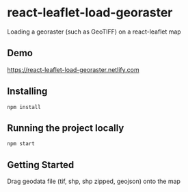 # react-leaflet-load-georaster

Loading a georaster (such as GeoTIFF) on a react-leaflet map

## Demo
https://react-leaflet-load-georaster.netlify.com

## Installing
```
npm install
```

## Running the project locally
```
npm start
```

## Getting Started

Drag geodata file (tif, shp, shp zipped, geojson) onto the map 